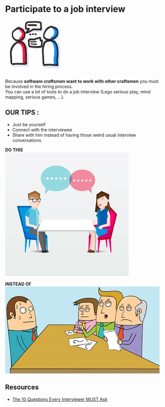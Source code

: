 # Participate to a job interview
![Job interview](images/job-interview.png)  

Because **software craftsmen want to work with other craftsmen** you must be involved in the hiring process.  
You can use a lot of tools to do a job interview (Lego serious play, mind mapping, serious games, ...).  

## OUR TIPS : 
* Just be yourself
* Connect with the interviewee
* Share with him instead of having those weird usual interview conversations

**DO THIS**  
![Job interview](images/job-interview2.jpg)  

**INSTEAD OF**  
![Usual interview](images/job-interview1.jpg)    

## Resources
* [The 10 Questions Every Interviewer MUST Ask](https://www.scienceofpeople.com/10-questions-every-interviewer-must-ask/)